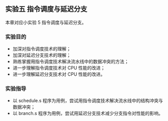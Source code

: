 ## 实验五 指令调度与延迟分支

本章对应小实验 5 指令调度与延迟分支。

### 实验目的

- 加深对指令调度技术的理解；
- 加深对延迟分支技术的理解；
- 熟练掌握用指令调度技术解决流水线中的数据冲突的方法；
- 进一步理解指令调度技术对 CPU 性能的改进；
- 进一步理解延迟分支技术对 CPU 性能的改进。

### 实验指导

- 以 schedule.s 程序为用例，尝试用指令调度技术解决流水线中的结构冲突与数据冲突；
- 以 branch.s 程序为用例，尝试用延迟分支技术减少分支指令对性能的影响。
